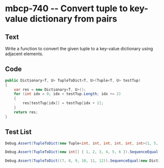 # mbcp-740 -- Convert tuple to key-value dictionary from pairs

## Text

Write a function to convert the given tuple to a key-value dictionary using adjacent elements.

## Code

```csharp
public Dictionary<T, U> TupleToDict<T, U>(Tuple<T, U> testTup)
{
    var res = new Dictionary<T, U>();
    for (int idx = 0; idx < testTup.Length; idx += 2)
    {
        res[testTup[idx]] = testTup[idx + 1];
    }
    return res;
}
```

## Test List

```csharp
Debug.Assert(TupleToDict(new Tuple<int, int, int, int, int, int>(1, 5, 7, 10, 13, 5)).SequenceEqual(new Dictionary<int, int> { { 1, 5 }, { 7, 10 }, { 13, 5 } }));
```

```csharp
Debug.Assert(TupleToDict(new int[] { 1, 2, 3, 4, 5, 6 }).SequenceEqual(new Dictionary<int, int> { { 1, 2 }, { 3, 4 }, { 5, 6 } }));
```

```csharp
Debug.Assert(TupleToDict((7, 8, 9, 10, 11, 12)).SequenceEqual(new Dictionary<int, int> { { 7, 8 }, { 9, 10 }, { 11, 12 } }));
```
